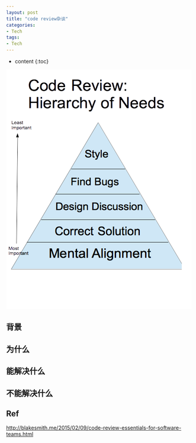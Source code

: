 ```yaml
---
layout: post
title: "code review杂谈"
categories: 
- Tech
tags:
- Tech
---
```


* content
{:toc}

![code-review](/css/pics/2019-04-20-code-review.png)

## 背景

## 为什么

## 能解决什么

## 不能解决什么

## Ref
http://blakesmith.me/2015/02/09/code-review-essentials-for-software-teams.html
